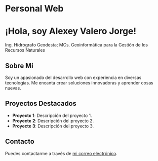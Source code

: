 # Personal Web

# ¡Hola, soy Alexey Valero Jorge!

Ing. Hidrógrafo Geodesta; MCs. Geoinformática para la Gestión de los Recursos Naturales

## Sobre Mí

Soy un apasionado del desarrollo web con experiencia en diversas tecnologías. Me encanta crear soluciones innovadoras y aprender cosas nuevas.

## Proyectos Destacados

- **Proyecto 1**: Descripción del proyecto 1.
- **Proyecto 2**: Descripción del proyecto 2.
- **Proyecto 3**: Descripción del proyecto 3.

## Contacto

Puedes contactarme a través de [mi correo electrónico](avalero@cita-aragon.es).
